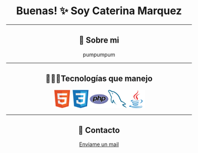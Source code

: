 <div align="center">

#  Buenas! ✨ Soy Caterina Marquez

---

## 🌱 Sobre mi
pumpumpum

---

## 👩🏻‍💻Tecnologías que manejo

<img src="https://raw.githubusercontent.com/devicons/devicon/master/icons/html5/html5-original.svg" alt="HTML5" width="50" height="50"/><img src="https://raw.githubusercontent.com/devicons/devicon/master/icons/css3/css3-original.svg" alt="CSS3" width="50" height="50"/><img src="https://raw.githubusercontent.com/devicons/devicon/master/icons/php/php-original.svg" alt="PHP" width="50" height="50"/><img src="https://raw.githubusercontent.com/devicons/devicon/master/icons/mysql/mysql-original.svg" alt="MySQL" width="50" height="50"/><img src="https://raw.githubusercontent.com/devicons/devicon/master/icons/java/java-original.svg" alt="Java" width="50" height="50"/>



---

## 💌 Contacto
[Enviame un mail](https://mail.google.com/mail/?view=cm&fs=1&to=loumarquez149@gmail.com)

</div>
